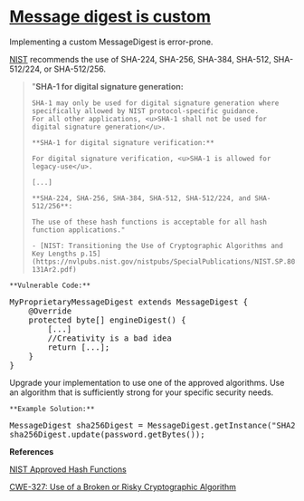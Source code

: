 # [Message digest is custom](https://find-sec-bugs.github.io/bugs.htm#CUSTOM_MESSAGE_DIGEST)

Implementing a custom MessageDigest is error-prone.

[NIST](https://csrc.nist.gov/projects/hash-functions) recommends the use of SHA-224, SHA-256, SHA-384, SHA-512, SHA-512/224, or SHA-512/256.

> "**SHA-1 for digital signature generation:**  
> 
>     SHA-1 may only be used for digital signature generation where specifically allowed by NIST protocol-specific guidance.
>     For all other applications, <u>SHA-1 shall not be used for digital signature generation</u>.  
> 
>     **SHA-1 for digital signature verification:**  
> 
>     For digital signature verification, <u>SHA-1 is allowed for legacy-use</u>.  
> 
>     [...]  
> 
>     **SHA-224, SHA-256, SHA-384, SHA-512, SHA-512/224, and SHA-512/256**:  
> 
>     The use of these hash functions is acceptable for all hash function applications."  
> 
>     - [NIST: Transitioning the Use of Cryptographic Algorithms and Key Lengths p.15](https://nvlpubs.nist.gov/nistpubs/SpecialPublications/NIST.SP.800-131Ar2.pdf)

    **Vulnerable Code:**  

<pre>MyProprietaryMessageDigest extends MessageDigest {
    @Override
    protected byte[] engineDigest() {
        [...]
        //Creativity is a bad idea
        return [...];
    }
}</pre>

Upgrade your implementation to use one of the approved algorithms. Use an algorithm that is sufficiently strong for your specific security needs.

    **Example Solution:**  

<pre>MessageDigest sha256Digest = MessageDigest.getInstance("SHA256");
sha256Digest.update(password.getBytes());</pre>

**References**  

[NIST Approved Hash Functions](https://csrc.nist.gov/projects/hash-functions)  

[CWE-327: Use of a Broken or Risky Cryptographic Algorithm](https://cwe.mitre.org/data/definitions/327.html)